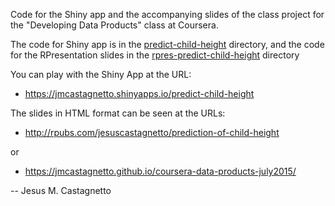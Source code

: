 Code for the Shiny app and the accompanying slides of the class project
for the "Developing Data Products" class at Coursera.

The code for Shiny app is in the
[predict-child-height](https://github.com/jmcastagnetto/coursera-data-products-july2015/tree/master/predict-child-height)
directory, and the code for
the RPresentation slides in the 
[rpres-predict-child-height](https://github.com/jmcastagnetto/coursera-data-products-july2015/tree/master/rpres-predict-child-height)
directory

You can play with the Shiny App at the URL:

- https://jmcastagnetto.shinyapps.io/predict-child-height

The slides in HTML format can be seen at the URLs:

- http://rpubs.com/jesuscastagnetto/prediction-of-child-height

or

- https://jmcastagnetto.github.io/coursera-data-products-july2015/


-- Jesus M. Castagnetto

